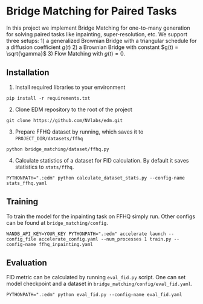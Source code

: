 # Bridge Matching for Paired Tasks
In this project we implement Bridge Matching for one-to-many generation for solving paired
tasks like inpainting, super-resolution, etc. We support three setups: 1) a generalized Brownian Bridge with a triangular schedule for a diffusion coefficient $g(t)$
2) a Brownian Bridge with constant $g(t) = \sqrt{\gamma}$ 3) Flow Matching with $g(t) = 0$.


## Installation
1. Install required libraries to your environment
```
pip install -r requirements.txt
```
2. Clone EDM repository to the root of the project
```
git clone https://github.com/NVlabs/edm.git
```
3. Prepare FFHQ dataset by running, which saves it to `PROJECT_DIR/datasets/ffhq`
```
python bridge_matching/dataset/ffhq.py
```
4. Calculate statistics of a dataset for FID calculation. By default it saves statistics to `stats/ffhq`.
```
PYTHONPATH=".:edm" python calculate_dataset_stats.py --config-name stats_ffhq.yaml
```

## Training
To train the model for the inpainting task on FFHQ simply run. Other configs can be found at `bridge_matching/config`.
```
WANDB_API_KEY=YOUR_KEY PYTHONPATH=".:edm" accelerate launch --config_file accelerate_config.yaml --num_processes 1 train.py --config-name ffhq_inpainting.yaml
```

## Evaluation
FID metric can be calculated by running `eval_fid.py` script. One can set model checkpoint and a dataset in `bridge_matching/config/eval_fid.yaml`.
```
PYTHONPATH=".:edm" python eval_fid.py --config-name eval_fid.yaml
```
